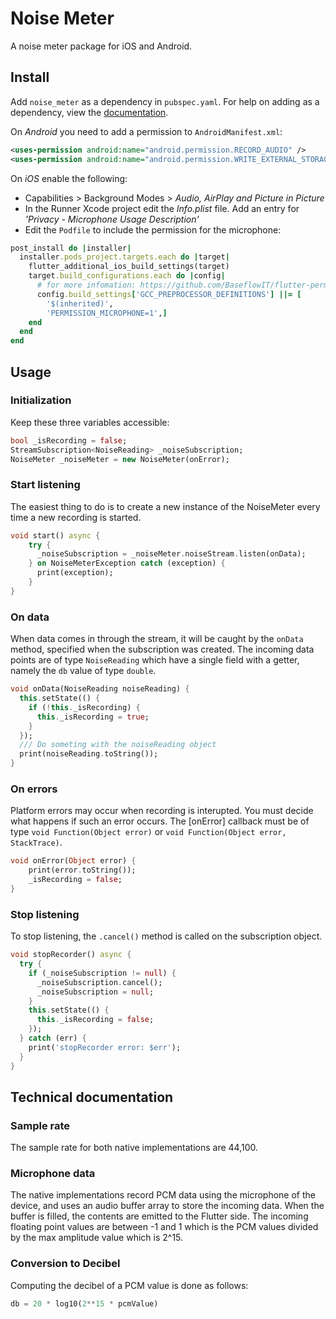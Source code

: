 # Noise Meter

A noise meter package for iOS and Android.

## Install

Add `noise_meter` as a dependency in `pubspec.yaml`.
For help on adding as a dependency, view the [documentation](https://flutter.io/using-packages/).

On _Android_ you need to add a permission to `AndroidManifest.xml`:

```xml
<uses-permission android:name="android.permission.RECORD_AUDIO" />
<uses-permission android:name="android.permission.WRITE_EXTERNAL_STORAGE" />
```

On _iOS_ enable the following:

- Capabilities > Background Modes > _Audio, AirPlay and Picture in Picture_
- In the Runner Xcode project edit the _Info.plist_ file. Add an entry for _'Privacy - Microphone Usage Description'_
- Edit the `Podfile` to include the permission for the microphone:

```ruby
post_install do |installer|
  installer.pods_project.targets.each do |target|
    flutter_additional_ios_build_settings(target)
    target.build_configurations.each do |config|
      # for more infomation: https://github.com/BaseflowIT/flutter-permission-handler/blob/master/permission_handler/ios/Classes/PermissionHandlerEnums.h
      config.build_settings['GCC_PREPROCESSOR_DEFINITIONS'] ||= [
        '$(inherited)',
        'PERMISSION_MICROPHONE=1',]
    end
  end
end
```

## Usage

### Initialization

Keep these three variables accessible:

```dart
bool _isRecording = false;
StreamSubscription<NoiseReading> _noiseSubscription;
NoiseMeter _noiseMeter = new NoiseMeter(onError);
```

### Start listening

The easiest thing to do is to create a new instance of the NoiseMeter every time a new recording is started.

```dart
void start() async {
    try {
      _noiseSubscription = _noiseMeter.noiseStream.listen(onData);
    } on NoiseMeterException catch (exception) {
      print(exception);
    }
}
```

### On data

When data comes in through the stream, it will be caught by the `onData` method, specified when the subscription was created.
The incoming data points are of type `NoiseReading` which have a single field with a getter, namely the `db` value of type `double`.

```dart
void onData(NoiseReading noiseReading) {
  this.setState(() {
    if (!this._isRecording) {
      this._isRecording = true;
    }
  });
  /// Do someting with the noiseReading object
  print(noiseReading.toString());
}
```

### On errors

Platform errors may occur when recording is interupted. You must decide what happens if such an error occurs.
The [onError] callback must be of type `void Function(Object error)`
or `void Function(Object error, StackTrace)`.

```dart
void onError(Object error) {
    print(error.toString());
    _isRecording = false;
}
```

### Stop listening

To stop listening, the `.cancel()` method is called on the subscription object.

```dart
void stopRecorder() async {
  try {
    if (_noiseSubscription != null) {
      _noiseSubscription.cancel();
      _noiseSubscription = null;
    }
    this.setState(() {
      this._isRecording = false;
    });
  } catch (err) {
    print('stopRecorder error: $err');
  }
}
```

## Technical documentation

### Sample rate

The sample rate for both native implementations are 44,100.

### Microphone data

The native implementations record PCM data using the microphone of the device, and uses an audio buffer array to store the incoming data. When the buffer is filled, the contents are emitted to the Flutter side. The incoming floating point values are between -1 and 1 which is the PCM values divided by the max amplitude value which is 2^15.

### Conversion to Decibel

Computing the decibel of a PCM value is done as follows:

```python
db = 20 * log10(2**15 * pcmValue)
```
